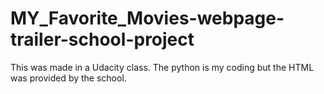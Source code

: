 # MY_Favorite_Movies-webpage-trailer-school-project
This was made in a Udacity class. The python is my coding but the HTML was provided by the school.
